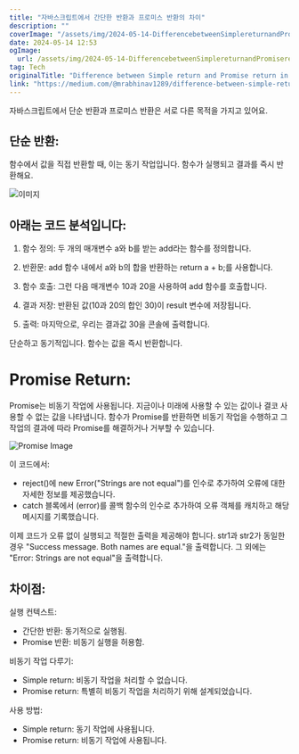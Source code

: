 ```yaml
---
title: "자바스크립트에서 간단한 반환과 프로미스 반환의 차이"
description: ""
coverImage: "/assets/img/2024-05-14-DifferencebetweenSimplereturnandPromisereturninJS_0.png"
date: 2024-05-14 12:53
ogImage: 
  url: /assets/img/2024-05-14-DifferencebetweenSimplereturnandPromisereturninJS_0.png
tag: Tech
originalTitle: "Difference between Simple return and Promise return in JS"
link: "https://medium.com/@mrabhinav1289/difference-between-simple-return-and-promise-return-in-js-c5cae6b1ba34"
---
```



자바스크립트에서 단순 반환과 프로미스 반환은 서로 다른 목적을 가지고 있어요.

## 단순 반환:

함수에서 값을 직접 반환할 때, 이는 동기 작업입니다. 함수가 실행되고 결과를 즉시 반환해요.

![이미지](/assets/img/2024-05-14-DifferencebetweenSimplereturnandPromisereturninJS_0.png)



## 아래는 코드 분석입니다:

1. 함수 정의: 두 개의 매개변수 a와 b를 받는 add라는 함수를 정의합니다.

2. 반환문: add 함수 내에서 a와 b의 합을 반환하는 return a + b;를 사용합니다.

3. 함수 호출: 그런 다음 매개변수 10과 20을 사용하여 add 함수를 호출합니다.



4. 결과 저장: 반환된 값(10과 20의 합인 30)이 result 변수에 저장됩니다.

5. 출력: 마지막으로, 우리는 결과값 30을 콘솔에 출력합니다.

단순하고 동기적입니다. 함수는 값을 즉시 반환합니다.

# Promise Return:



Promise는 비동기 작업에 사용됩니다. 지금이나 미래에 사용할 수 있는 값이나 결코 사용할 수 없는 값을 나타냅니다. 함수가 Promise를 반환하면 비동기 작업을 수행하고 그 작업의 결과에 따라 Promise를 해결하거나 거부할 수 있습니다.

![Promise Image](/assets/img/2024-05-14-DifferencebetweenSimplereturnandPromisereturninJS_1.png)

이 코드에서:

- reject()에 new Error("Strings are not equal")를 인수로 추가하여 오류에 대한 자세한 정보를 제공했습니다.
- catch 블록에서 (error)를 콜백 함수의 인수로 추가하여 오류 객체를 캐치하고 해당 메시지를 기록했습니다.



이제 코드가 오류 없이 실행되고 적절한 출력을 제공해야 합니다. str1과 str2가 동일한 경우 "Success message. Both names are equal."을 출력합니다. 그 외에는 "Error: Strings are not equal"을 출력합니다.

## 차이점:

실행 컨텍스트:

- 간단한 반환: 동기적으로 실행됨.
- Promise 반환: 비동기 실행을 허용함.



비동기 작업 다루기:

- Simple return: 비동기 작업을 처리할 수 없습니다.
- Promise return: 특별히 비동기 작업을 처리하기 위해 설계되었습니다.

사용 방법:

- Simple return: 동기 작업에 사용됩니다.
- Promise return: 비동기 작업에 사용됩니다.